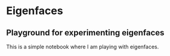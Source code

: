 # Eigenfaces
Playground for experimenting eigenfaces
------

This is a simple notebook where I am playing with eigenfaces.
